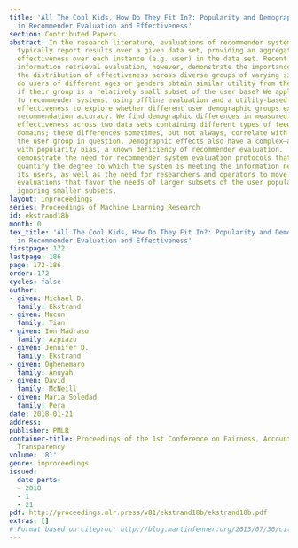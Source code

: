 ```yaml
---
title: 'All The Cool Kids, How Do They Fit In?: Popularity and Demographic Biases
  in Recommender Evaluation and Effectiveness'
section: Contributed Papers
abstract: In the research literature, evaluations of recommender system effectiveness
  typically report results over a given data set, providing an aggregate measure of
  effectiveness over each instance (e.g. user) in the data set. Recent advances in
  information retrieval evaluation, however, demonstrate the importance of considering
  the distribution of effectiveness across diverse groups of varying sizes. For example,
  do users of different ages or genders obtain similar utility from the system, particularly
  if their group is a relatively small subset of the user base? We apply this consideration
  to recommender systems, using offline evaluation and a utility-based metric of recommendation
  effectiveness to explore whether different user demographic groups experience similar
  recommendation accuracy. We find demographic differences in measured recommender
  effectiveness across two data sets containing different types of feedback in different
  domains; these differences sometimes, but not always, correlate with the size of
  the user group in question. Demographic effects also have a complex—and likely detrimental—interaction
  with popularity bias, a known deficiency of recommender evaluation. These results
  demonstrate the need for recommender system evaluation protocols that explicitly
  quantify the degree to which the system is meeting the information needs of all
  its users, as well as the need for researchers and operators to move beyond naïve
  evaluations that favor the needs of larger subsets of the user population while
  ignoring smaller subsets.
layout: inproceedings
series: Proceedings of Machine Learning Research
id: ekstrand18b
month: 0
tex_title: 'All The Cool Kids, How Do They Fit In?: Popularity and Demographic Biases
  in Recommender Evaluation and Effectiveness'
firstpage: 172
lastpage: 186
page: 172-186
order: 172
cycles: false
author:
- given: Michael D.
  family: Ekstrand
- given: Mucun
  family: Tian
- given: Ion Madrazo
  family: Azpiazu
- given: Jennifer D.
  family: Ekstrand
- given: Oghenemaro
  family: Anuyah
- given: David
  family: McNeill
- given: Maria Soledad
  family: Pera
date: 2018-01-21
address: 
publisher: PMLR
container-title: Proceedings of the 1st Conference on Fairness, Accountability and
  Transparency
volume: '81'
genre: inproceedings
issued:
  date-parts:
  - 2018
  - 1
  - 21
pdf: http://proceedings.mlr.press/v81/ekstrand18b/ekstrand18b.pdf
extras: []
# Format based on citeproc: http://blog.martinfenner.org/2013/07/30/citeproc-yaml-for-bibliographies/
---
```

